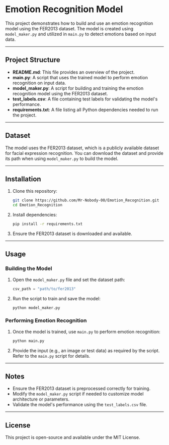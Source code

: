 # Emotion Recognition Model

This project demonstrates how to build and use an emotion recognition model using the FER2013 dataset. The model is created using `model_maker.py` and utilized in `main.py` to detect emotions based on input data.

---

## Project Structure

- **README.md**: This file provides an overview of the project.
- **main.py**: A script that uses the trained model to perform emotion recognition on input data.
- **model_maker.py**: A script for building and training the emotion recognition model using the FER2013 dataset.
- **test_labels.csv**: A file containing test labels for validating the model's performance.
- **requirements.txt**: A file listing all Python dependencies needed to run the project.

---

## Dataset

The model uses the FER2013 dataset, which is a publicly available dataset for facial expression recognition. You can download the dataset and provide its path when using `model_maker.py` to build the model.

---

## Installation

1. Clone this repository:
   ```bash
   git clone https://github.com/Mr-Nobody-00/Emotion_Recognition.git
   cd Emotion_Recognition
   ```

2. Install dependencies:
   ```bash
   pip install -r requirements.txt
   ```

3. Ensure the FER2013 dataset is downloaded and available.

---

## Usage

### Building the Model

1. Open the `model_maker.py` file and set the dataset path:
   ```python
   csv_path = "path/to/fer2013"
   ```

2. Run the script to train and save the model:
   ```bash
   python model_maker.py
   ```

### Performing Emotion Recognition

1. Once the model is trained, use `main.py` to perform emotion recognition:
   ```bash
   python main.py
   ```

2. Provide the input (e.g., an image or test data) as required by the script. Refer to the `main.py` script for details.

---


## Notes

- Ensure the FER2013 dataset is preprocessed correctly for training.
- Modify the `model_maker.py` script if needed to customize model architecture or parameters.
- Validate the model's performance using the `test_labels.csv` file.

---

## License

This project is open-source and available under the MIT License.